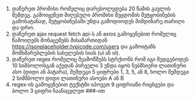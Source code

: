 1. დაწერეთ პრომისი რომელიც დარესოლვდება 20 წამის გავლის შემდეგ. გამოიყენეთ მიღებული პრომისი შეცდომის შეტყობინების გამოსატანად, შეტყობინებაში უნდა გამოდიოდეს მიმდინარე თარიღი და დრო.
2. დაწერეთ ajax request fetch api-ს ან axios გამოყენებით რომელიც წამოიღებს მონაცემებს მისამართიდან https://jsonplaceholder.typicode.com/users და გამოიტანს მომხმარებლების სახელების სიას (ul ან ol).
3. დაწერეთ regex რომელიც შეამოწმებს სტრქიონს რომ იგი შედგებოდეს 10 სიმბოლოსგან აქედან პირველი 3 უნდა იყოს ნებმსიერი ლათინური ასო (დიდი ან პატარა), შემდეგი 5 ციფრები 1, 3, 5, ან 8, ხოლო შემდეგი 2 სიმმბოლო დიდი ლათინური ასოები A ან B
4. regex-ის გამოყენებით ტექსტში იპოვეთ 9 ციფრიანი რიცხვები და ბოლო 3 ციფრი ჩაანაცვლეთ ###-ით
